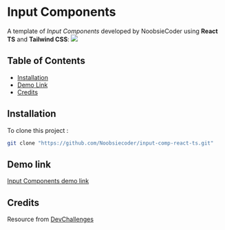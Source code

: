 # Input Components

A template of _Input Components_ developed by NoobsieCoder using **React TS** and **Tailwind CSS**:
![](https://devchallenges.io/_next/image?url=https%3A%2F%2Ffirebasestorage.googleapis.com%2Fv0%2Fb%2Fdevchallenges-1234.appspot.com%2Fo%2FchallengesDesigns%252FInputThumbnail.png%3Falt%3Dmedia%26token%3D73685593-9026-42a6-8c68-00243071250e&w=640&q=75)

## Table of Contents

- [Installation](#installation)
- [Demo Link](#demo-link)
- [Credits](#Credits)

## Installation

To clone this project :

```bash
git clone "https://github.com/Noobsiecoder/input-comp-react-ts.git"
```

## Demo link

[Input Components demo link](https://input-comp-react-ts.netlify.app)

## Credits

Resource from [DevChallenges](https://devchallenges.io/)

